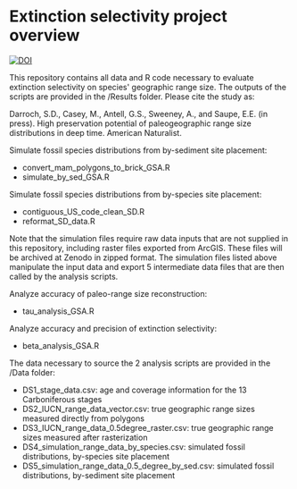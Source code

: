 # Extinction selectivity project overview

[![DOI](https://zenodo.org/badge/DOI/10.5281/zenodo.3762196.svg)](https://doi.org/10.5281/zenodo.3762196)

This repository contains all data and R code necessary to evaluate extinction selectivity on species' geographic range size. The outputs of the scripts are provided in the /Results folder. Please cite the study as:

Darroch, S.D., Casey, M., Antell, G.S., Sweeney, A., and Saupe, E.E. (in press). High preservation potential of paleogeographic range size distributions in deep time. American Naturalist.

Simulate fossil species distributions from by-sediment site placement:
- convert_mam_polygons_to_brick_GSA.R
- simulate_by_sed_GSA.R

Simulate fossil species distributions from by-species site placement:
- contiguous_US_code_clean_SD.R
- reformat_SD_data.R

Note that the simulation files require raw data inputs that are not supplied in this repository, including raster files exported from ArcGIS. These files will be archived at Zenodo in zipped format. The simulation files listed above manipulate the input data and export 5 intermediate data files that are then called by the analysis scripts.

Analyze accuracy of paleo-range size reconstruction:
- tau_analysis_GSA.R

Analyze accuracy and precision of extinction selectivity:
- beta_analysis_GSA.R


The data necessary to source the 2 analysis scripts are provided in the /Data folder:
- DS1_stage_data.csv: age and coverage information for the 13 Carboniferous stages
- DS2_IUCN_range_data_vector.csv: true geographic range sizes measured directly from polygons
- DS3_IUCN_range_data_0.5degree_raster.csv: true geographic range sizes measured after rasterization
- DS4_simulation_range_data_by_species.csv: simulated fossil distributions, by-species site placement
- DS5_simulation_range_data_0.5_degree_by_sed.csv: simulated fossil distributions, by-sediment site placement
